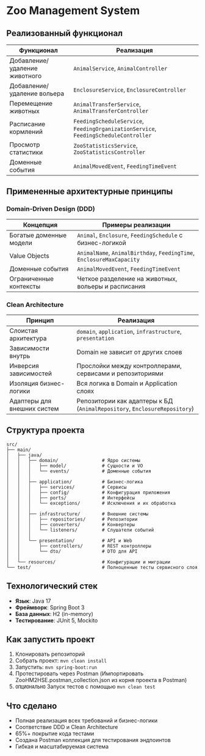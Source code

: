 # Zoo Management System

## Реализованный функционал

| Функционал                     | Реализация                                                                 |
|--------------------------------|----------------------------------------------------------------------------|
| Добавление/удаление животного  | `AnimalService`, `AnimalController`                                        |
| Добавление/удаление вольера    | `EnclosureService`, `EnclosureController`                                  |
| Перемещение животных           | `AnimalTransferService`, `AnimalTransferController`                        |
| Расписание кормлений           | `FeedingScheduleService`, `FeedingOrganizationService`, `FeedingScheduleController` |
| Просмотр статистики            | `ZooStatisticsService`, `ZooStatisticsController`                         |
| Доменные события               | `AnimalMovedEvent`, `FeedingTimeEvent`                                     |

## Примененные архитектурные принципы

### Domain-Driven Design (DDD)

| Концепция                     | Примеры реализации                                                                 |
|-------------------------------|-----------------------------------------------------------------------------------|
| Богатые доменные модели       | `Animal`, `Enclosure`, `FeedingSchedule` с бизнес-логикой                        |
| Value Objects                 | `AnimalName`, `AnimalBirthday`, `FeedingTime`, `EnclosureMaxCapacity`            |
| Доменные события              | `AnimalMovedEvent`, `FeedingTimeEvent`                                           |
| Ограниченные контексты        | Четкое разделение на животных, вольеры и расписания                              |

### Clean Architecture

| Принцип                      | Реализация                                                                |
|------------------------------|---------------------------------------------------------------------------|
| Слоистая архитектура         | `domain`, `application`, `infrastructure`, `presentation`                 |
| Зависимости внутрь           | Domain не зависит от других слоев                                         |
| Инверсия зависимостей        | Прослойки между контроллерами, сервисами и репозиториями                  |
| Изоляция бизнес-логики       | Вся логика в Domain и Application слоях                                   |
| Адаптеры для внешних систем  | Репозитории как адаптеры к БД (`AnimalRepository`, `EnclosureRepository`) |

## Структура проекта

```
src/
├── main/
│   ├── java/
│   │   ├── domain/                # Ядро системы
│   │   │   ├── model/             # Сущности и VO
│   │   │   └── events/            # Доменные события
│   │   │
│   │   ├── application/           # Бизнес-логика
│   │   │   ├── services/          # Сервисы
│   │   │   ├── config/            # Конфигурация приложения
│   │   │   ├── ports/             # Интерфейсы
│   │   │   └── exceptions/        # Исключения и их обработка
│   │   │
│   │   ├── infrastructure/        # Внешние системы
│   │   │   ├── repositories/      # Репозитории
│   │   │   ├── converters/        # Конвертеры
│   │   │   └── listeners/         # Слушатели событий
│   │   │
│   │   └── presentation/          # API и Web
│   │       ├── controllers/       # REST контроллеры
│   │       └── dto/               # DTO для API
│   │
│   └── resources/                 # Конфигурации и миграции
└── test/                          # Полноценные тесты сервисного слоя
```

## Технологический стек

- **Язык**: Java 17
- **Фреймворк**: Spring Boot 3
- **База данных**: H2 (in-memory)
- **Тестирование**: JUnit 5, Mockito

## Как запустить проект

1. Клонировать репозиторий
2. Собрать проект: `mvn clean install`
3. Запустить: `mvn spring-boot:run`
4. Протестировать через Postman (Импортировать ZooHM2HSE.postman_collection.json из корня проекта в Postman)
5. `ОПЦИОНАЛЬНО` Запуск тестов с помощью `mvn clean test`

## Что сделано

- Полная реализация всех требований и бизнес-логики
- Соответствие DDD и Clean Architecture
- 65%+ покрытие кода тестами
- Создана Postman коллекция для тестирования эндпоинтов
- Гибкая и масштабируемая система

